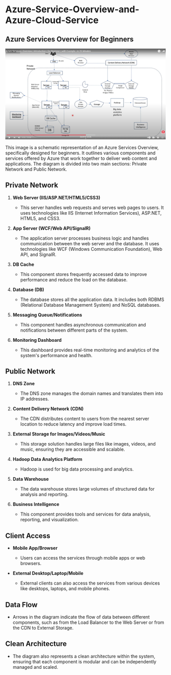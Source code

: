 # Azure-Service-Overview-and-Azure-Cloud-Service


## Azure Services Overview for Beginners

![Azure Services Diagram](https://github.com/rohitchdy/Azure-Service-Overview-and-Azure-Cloud-Service/blob/main/Private%20Network%20Server%20Configuration.png)

This image is a schematic representation of an Azure Services Overview, specifically designed for beginners. It outlines various components and services offered by Azure that work together to deliver web content and applications. The diagram is divided into two main sections: Private Network and Public Network.

## Private Network

1. **Web Server (IIS/ASP.NET/HTML5/CSS3)**
   - This server handles web requests and serves web pages to users. It uses technologies like IIS (Internet Information Services), ASP.NET, HTML5, and CSS3.

2. **App Server (WCF/Web API/SignalR)**
   - The application server processes business logic and handles communication between the web server and the database. It uses technologies like WCF (Windows Communication Foundation), Web API, and SignalR.

3. **DB Cache**
   - This component stores frequently accessed data to improve performance and reduce the load on the database.

4. **Database (DB)**
   - The database stores all the application data. It includes both RDBMS (Relational Database Management System) and NoSQL databases.

5. **Messaging Queue/Notifications**
   - This component handles asynchronous communication and notifications between different parts of the system.

6. **Monitoring Dashboard**
   - This dashboard provides real-time monitoring and analytics of the system's performance and health.

## Public Network

1. **DNS Zone**
   - The DNS zone manages the domain names and translates them into IP addresses.

2. **Content Delivery Network (CDN)**
   - The CDN distributes content to users from the nearest server location to reduce latency and improve load times.

3. **External Storage for Images/Videos/Music**
   - This storage solution handles large files like images, videos, and music, ensuring they are accessible and scalable.

4. **Hadoop Data Analytics Platform**
   - Hadoop is used for big data processing and analytics.

5. **Data Warehouse**
   - The data warehouse stores large volumes of structured data for analysis and reporting.

6. **Business Intelligence**
   - This component provides tools and services for data analysis, reporting, and visualization.

## Client Access

- **Mobile App/Browser**
  - Users can access the services through mobile apps or web browsers.

- **External Desktop/Laptop/Mobile**
  - External clients can also access the services from various devices like desktops, laptops, and mobile phones.

## Data Flow

- Arrows in the diagram indicate the flow of data between different components, such as from the Load Balancer to the Web Server or from the CDN to External Storage.

## Clean Architecture

- The diagram also represents a clean architecture within the system, ensuring that each component is modular and can be independently managed and scaled.
